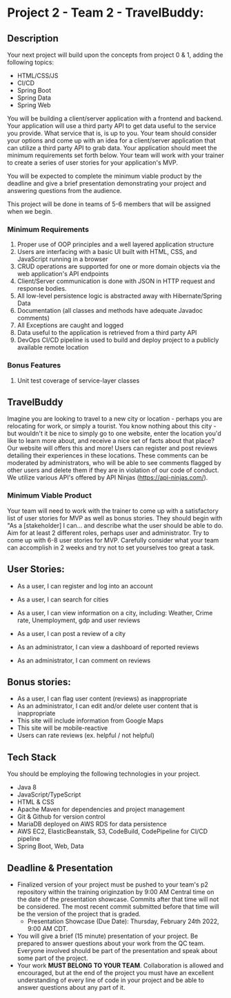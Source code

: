 # Project 2 - Team 2 - TravelBuddy:

## Description

Your next project will build upon the concepts from project 0 & 1, adding the following topics:
 - HTML/CSS/JS
 - CI/CD
 - Spring Boot
 - Spring Data
 - Spring Web

You will be building a client/server application with a frontend and backend. Your application will use a third party API to get data useful to the service you provide. What service that is, is up to you. Your team should consider your options and come up with an idea for a client/server application that can utilize a third party API to grab data. Your application should meet the minimum requirements set forth below. Your team will work with your trainer to create a series of user stories for your application's MVP.
  
You will be expected to complete the minimum viable product by the deadline and give a brief presentation demonstrating your project and answering questions from the audience.

This project will be done in teams of 5-6 members that will be assigned when we begin.

### Minimum Requirements
1. Proper use of OOP principles and a well layered application structure
2. Users are interfacing with a basic UI built with HTML, CSS, and JavaScript running in a browser
4. CRUD operations are supported for one or more domain objects via the web application's API endpoints
5. Client/Server communication is done with JSON in HTTP request and response bodies.
6. All low-level persistence logic is abstracted away with Hibernate/Spring Data
7. Documentation (all classes and methods have adequate Javadoc comments)
8. All Exceptions are caught and logged
9. Data useful to the application is retrieved from a third party API
11. DevOps CI/CD pipeline is used to build and deploy project to a publicly available remote location


### Bonus Features
1. Unit test coverage of service-layer classes



## TravelBuddy
Imagine you are looking to travel to a new city or location - perhaps you are relocating for work, or simply a tourist. You know nothing about this city - but wouldn't it be nice to simply go to one website, enter the location you'd like to learn more about, and receive a nice set of facts about that place?  Our website will offers this and more! Users can register and post reviews detailing their experiences in these locations. These comments can be moderated by administrators, who will be able to see comments flagged by other users and delete them if they are in violation of our code of conduct.  We utilize various API's offered by API Ninjas (https://api-ninjas.com/).

### Minimum Viable Product
Your team will need to work with the trainer to come up with a satisfactory list of user stories for MVP as well as bonus stories. They should begin with "As a [stakeholder] I can... and describe what the user should be able to do. Aim for at least 2 different roles, perhaps user and administrator. Try to come up with 6-8 user stories for MVP. Carefully consider what your team can accomplish in 2 weeks and try not to set yourselves too great a task.

## User Stories:
 - As a user, I can register and log into an account
 - As a user, I can search for cities
 - As a user, I can view information on a city, including: Weather, Crime rate, Unemployment, gdp and user reviews
 - As a user, I can post a review of a city

 - As an administrator, I can view a dashboard of reported reviews
 - As an administrator, I can comment on reviews
    
## Bonus stories:
 - As a user, I can flag user content (reviews) as inappropriate 
 - As an administrator, I can edit and/or delete user content that is inappropriate
 - This site will include information from Google Maps
 - This site will be mobile-reactive
 - Users can rate reviews (ex. helpful / not helpful)


## Tech Stack
You should be employing the following technologies in your project.
 - Java 8
 - JavaScript/TypeScript
 - HTML & CSS
 - Apache Maven for dependencies and project management
 - Git & Github for version control
 - MariaDB deployed on AWS RDS for data persistence
 - AWS EC2, ElasticBeanstalk, S3, CodeBuild, CodePipeline for CI/CD pipeline
 - Spring Boot, Web, Data

## Deadline & Presentation
 - Finalized version of your project must be pushed to your team's p2 repository within the training originzation by 9:00 AM Central time on the date of the presentation showcase. Commits after that time will not be considered. The most recent commit submitted before that time will be the version of the project that is graded.
   - Presentation Showcase (Due Date): Thursday, February 24th 2022, 9:00 AM CDT.
 - You will give a brief (15 minute) presentation of your project. Be prepared to answer questions about your work from the QC team. Everyone involved should be part of the presentation and speak about some part of the project.
 - Your work **MUST BELONG TO YOUR TEAM**. Collaboration is allowed and encouraged, but at the end of the project you must have an excellent understanding of every line of code in your project and be able to answer questions about any part of it.
